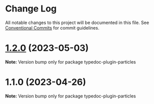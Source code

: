# Change Log

All notable changes to this project will be documented in this file.
See [Conventional Commits](https://conventionalcommits.org) for commit guidelines.

# [1.2.0](https://github.com/matteobruni/typedoc-plugins/compare/typedoc-plugin-particles@1.1.0...typedoc-plugin-particles@1.2.0) (2023-05-03)

**Note:** Version bump only for package typedoc-plugin-particles





# 1.1.0 (2023-04-26)

**Note:** Version bump only for package typedoc-plugin-particles
